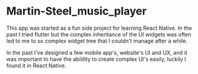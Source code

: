 # Martin-Steel_music_player

This app was started as a fun side project for learning React Native. In the past I tried flutter but the complex inheritance of the UI widgets was often led to me to so complex widget tree that I couldn't manage after a while.

In the past I've designed a few mobile app's, website's UI and UX, and it was important to have the abilility to create complex UI's easily, luckily I found it in React Native.
